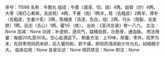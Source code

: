 序号：11598
名称：牛膝丸
组成：牛膝（酒浸，切，焙）4两，益智（炒）4两，大枣（用灯心煮熟，去皮核）4两，干姜（炮）1两半，桂（去粗皮）2两半，厚朴（去粗皮，生姜汁炙）3两，陈橘皮（汤浸，去白，焙）2两，乌头（炮裂，去皮脐）1两，远志（去心）1两，蜜1斤（炼）。
出处：《圣济总录》卷一八六。
主治：None
加减：None
功效：补虚损，逐风气，益精驻颜，壮筋骨，通血脉。
用法用量：每服20丸至30丸，空心盐酒送下。
制备方法：上10味，除蜜、枣外，捣罗为末，先将枣肉同药末研，后入蜜同和，若干燥，即将药酒添助少许为丸，如梧桐子大。
临床应用：None
各家论述：None
用药禁忌：None
附注：None
